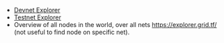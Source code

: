 
- [Devnet Explorer](https://explorer.dev.grid.tf)
- [Testnet Explorer](https://explorer.test.grid.tf)
- Overview of all nodes in the world, over all nets https://explorer.grid.tf/  (not useful to find node on specific net).




<!-- - [Mainnet explorer -not live yet-](https://explorer.grid.tf) -->